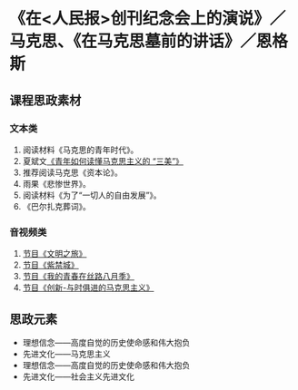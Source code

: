 # 《在<人民报>创刊纪念会上的演说》／马克思、《在马克思墓前的讲话》／恩格斯

## 课程思政素材

### 文本类

1. 阅读材料《马克思的青年时代》。
2. 夏斌文[《青年如何读懂马克思主义的 “三美”》](http://theory.people.com.cn/n1/2020/0410/c40531-31669219.html)
3. 推荐阅读马克思《资本论》。
4. 雨果《悲惨世界》。
5. 阅读材料《为了“一切人的自由发展”》。
6. 《巴尔扎克葬词》。

### 音视频类

1. [节目《文明之旅》](http://tv.cctv.com/2018/09/18/VIDAxWHONkvt1uuMo9EpvQrE180918.shtml)
2. [节目《紫禁城》](https://www.bilibili.com/bangumi/play/ss39681?spm_id_from=333.337.0.0)
3. [节目《我的青春在丝路八月季》](https://www.mgtv.com/b/325343/4519313.html?fpa=1677&fpos=&lastp=ch_doc&cpid=)
4. [节目《创新-与时俱进的马克思主义》](https://jishi.cctv.com/2012/12/10/VIDA1355146901437315.shtml)

## 思政元素

- 理想信念——高度自觉的历史使命感和伟大抱负
- 先进文化——马克思主义
- 理想信念——高度自觉的历史使命感和伟大抱负
- 先进文化——社会主义先进文化
